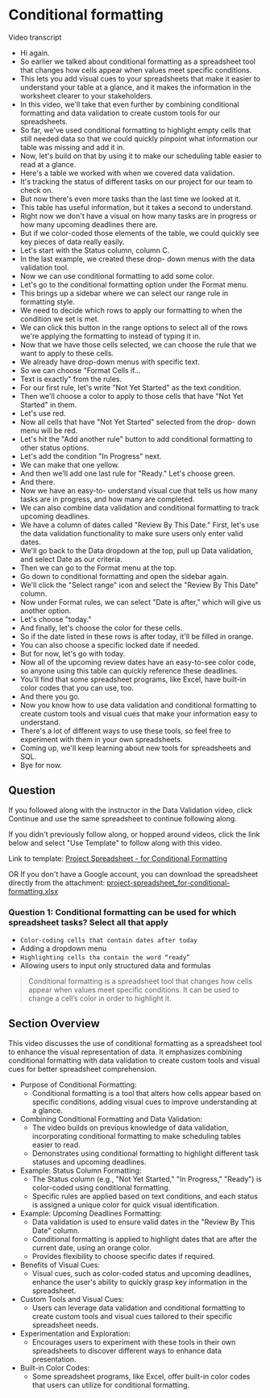 # Conditional formatting

Video transcript

- Hi again.
- So earlier we talked about conditional formatting as a spreadsheet tool that changes how cells appear when values meet specific conditions.
- This lets you add visual cues to your spreadsheets that make it easier to understand your table at a glance, and it makes the information in the worksheet clearer to your stakeholders.
- In this video, we'll take that even further by combining conditional formatting and data validation to create custom tools for our spreadsheets.
- So far, we've used conditional formatting to highlight empty cells that still needed data so that we could quickly pinpoint what information our table was missing and add it in.
- Now, let's build on that by using it to make our scheduling table easier to read at a glance.
- Here's a table we worked with when we covered data validation.
- It's tracking the status of different tasks on our project for our team to check on.
- But now there's even more tasks than the last time we looked at it.
- This table has useful information, but it takes a second to understand.
- Right now we don't have a visual on how many tasks are in progress or how many upcoming deadlines there are.
- But if we color-coded those elements of the table, we could quickly see key pieces of data really easily.
- Let's start with the Status column, column C.
- In the last example, we created these drop- down menus with the data validation tool.
- Now we can use conditional formatting to add some color.
- Let's go to the conditional formatting option under the Format menu.
- This brings up a sidebar where we can select our range rule in formatting style.
- We need to decide which rows to apply our formatting to when the condition we set is met.
- We can click this button in the range options to select all of the rows we're applying the formatting to instead of typing it in.
- Now that we have those cells selected, we can choose the rule that we want to apply to these cells.
- We already have drop-down menus with specific text.
- So we can choose "Format Cells if...
- Text is exactly" from the rules.
- For our first rule, let's write "Not Yet Started" as the text condition.
- Then we'll choose a color to apply to those cells that have "Not Yet Started" in them.
- Let's use red.
- Now all cells that have "Not Yet Started" selected from the drop- down menu will be red.
- Let's hit the "Add another rule" button to add conditional formatting to other status options.
- Let's add the condition "In Progress" next.
- We can make that one yellow.
- And then we'll add one last rule for "Ready." Let's choose green.
- And there.
- Now we have an easy-to- understand visual cue that tells us how many tasks are in progress, and how many are completed.
- We can also combine data validation and conditional formatting to track upcoming deadlines.
- We have a column of dates called "Review By This Date." First, let's use the data validation functionality to make sure users only enter valid dates.
- We'll go back to the Data dropdown at the top, pull up Data validation, and select Date as our criteria.
- Then we can go to the Format menu at the top.
- Go down to conditional formatting and open the sidebar again.
- We'll click the "Select range" icon and select the "Review By This Date" column.
- Now under Format rules, we can select "Date is after," which will give us another option.
- Let's choose "today."
- And finally, let's choose the color for these cells.
- So if the date listed in these rows is after today, it'll be filled in orange.
- You can also choose a specific locked date if needed.
- But for now, let's go with today.
- Now all of the upcoming review dates have an easy-to-see color code, so anyone using this table can quickly reference these deadlines.
- You'll find that some spreadsheet programs, like Excel, have built-in color codes that you can use, too.
- And there you go.
- Now you know how to use data validation and conditional formatting to create custom tools and visual cues that make your information easy to understand.
- There's a lot of different ways to use these tools, so feel free to experiment with them in your own spreadsheets.
- Coming up, we'll keep learning about new tools for spreadsheets and SQL.
- Bye for now.

## Question

If you followed along with the instructor in the Data Validation video, click Continue and use the same spreadsheet to continue following along.

If you didn't previously follow along, or hopped around videos, click the link below and select "Use Template" to follow along with this video.

Link to template: [Project Spreadsheet - for Conditional Formatting](https://docs.google.com/spreadsheets/d/1n-DgzjmR3dAZwBTI0XtvQHNrkwxYGOGxdcZTpxzA6LQ/template/preview#gid=1265595766)

OR If you don't have a Google account, you can download the spreadsheet directly from the attachment: [project-spreadsheet_for-conditional-formatting.xlsx](./resources/project-spreadsheet_for-conditional-formatting.xlsx)

### Question 1: Conditional formatting can be used for which spreadsheet tasks? Select all that apply

- `Color-coding cells that contain dates after today`
- Adding a dropdown menu
- `Highlighting cells tha contain the word “ready”`
- Allowing users to input only structured data and formulas

> Conditional formatting is a spreadsheet tool that changes how cells appear when values meet specific conditions. It can be used to change a cell’s color in order to highlight it.

## Section Overview

This video discusses the use of conditional formatting as a spreadsheet tool to enhance the visual representation of data. It emphasizes combining conditional formatting with data validation to create custom tools and visual cues for better spreadsheet comprehension.

- Purpose of Conditional Formatting:
  - Conditional formatting is a tool that alters how cells appear based on specific conditions, adding visual cues to improve understanding at a glance.
- Combining Conditional Formatting and Data Validation:
  - The video builds on previous knowledge of data validation, incorporating conditional formatting to make scheduling tables easier to read.
  - Demonstrates using conditional formatting to highlight different task statuses and upcoming deadlines.
- Example: Status Column Formatting:
  - The Status column (e.g., "Not Yet Started," "In Progress," "Ready") is color-coded using conditional formatting.
  - Specific rules are applied based on text conditions, and each status is assigned a unique color for quick visual identification.
- Example: Upcoming Deadlines Formatting:
  - Data validation is used to ensure valid dates in the "Review By This Date" column.
  - Conditional formatting is applied to highlight dates that are after the current date, using an orange color.
  - Provides flexibility to choose specific dates if required.
- Benefits of Visual Cues:
  - Visual cues, such as color-coded status and upcoming deadlines, enhance the user's ability to quickly grasp key information in the spreadsheet.
- Custom Tools and Visual Cues:
  - Users can leverage data validation and conditional formatting to create custom tools and visual cues tailored to their specific spreadsheet needs.
- Experimentation and Exploration:
  - Encourages users to experiment with these tools in their own spreadsheets to discover different ways to enhance data presentation.
- Built-in Color Codes:
  - Some spreadsheet programs, like Excel, offer built-in color codes that users can utilize for conditional formatting.
